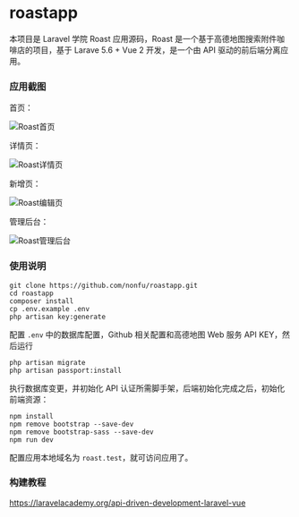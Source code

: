 # roastapp

本项目是 Laravel 学院 Roast 应用源码，Roast 是一个基于高德地图搜索附件咖啡店的项目，基于 Larave 5.6 + Vue 2 开发，是一个由 API 驱动的前后端分离应用。

### 应用截图

首页：

![Roast首页](https://static.laravelacademy.org/wp-content/uploads/2018/10/0699b21232cd88aef0e705d0512741eb.jpg)

详情页：

![Roast详情页](https://static.laravelacademy.org/wp-content/uploads/2018/10/9ec1f3dc7f78a27a3ba6411497142d6c.jpg)

新增页：

![Roast编辑页](https://static.laravelacademy.org/wp-content/uploads/2018/10/9b2777f086dcb29bc9992fe4ce2d5e03.jpg)

管理后台：

![Roast管理后台](https://static.laravelacademy.org/wp-content/uploads/2018/10/5ceef38a7118b510e270cf78bf3a277d.jpg)

### 使用说明

    git clone https://github.com/nonfu/roastapp.git
    cd roastapp
    composer install
    cp .env.example .env
    php artisan key:generate
    
 配置 `.env` 中的数据库配置，Github 相关配置和高德地图 Web 服务 API KEY，然后运行
    
    php artisan migrate
    php artisan passport:install
    
 执行数据库变更，并初始化 API 认证所需脚手架，后端初始化完成之后，初始化前端资源：
 
    npm install 
    npm remove bootstrap --save-dev
    npm remove bootstrap-sass --save-dev
    npm run dev
 
 配置应用本地域名为 `roast.test`，就可访问应用了。 

### 构建教程

<https://laravelacademy.org/api-driven-development-laravel-vue>

